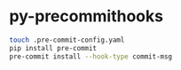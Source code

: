 # py-precommithooks


```bash
touch .pre-commit-config.yaml
pip install pre-commit
pre-commit install --hook-type commit-msg
```